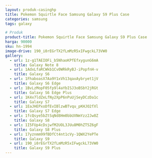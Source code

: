```yaml
---
layout: produk-casinghp
title: Pokemon Squirtle Face Samsung Galaxy S9 Plus Case
categories: samsung
tags: galaxy

# Produk
product-title: Pokemon Squirtle Face Samsung Galaxy S9 Plus Case
harga: 90000
sku: hn-1994
image-drive: 190_i0rEGrTX2fLmMzR5xIFwgckL73VW0
gallery:
  - url: 1z-g1TAEIOFi_b5NhaoKPfEfxygunG6mA
    title: Galaxy Note 8
  - url: 1AdxLfaRCWkb1Cv0WRkRyBJ-iPopfnH-v
    title: Galaxy S6
  - url: 1FhaboasX7Aa9Y1xVh13qaxAybryet1jV
    title: Galaxy S6 Edge
  - url: 1BvLzMopF05fp9l4aYbISJ3oBSbY2jRGt
    title: Galaxy S6 Edge Plus
  - url: 1K4x7ldZeLfNy2XpP6nPuUjSeyDCzDa1c
    title: Galaxy S7
  - url: 1EaJHEPxoDfEvIBlzwBTvqu_pKHJO2fXl
    title: Galaxy S7 Edge
  - url: 1fcQsye5bZtSqNd8Hm0bbUXNmYzz2Jw8Z
    title: Galaxy S8
  - url: 1I5FUp4cDsjwfM2UOL3JUu8M0hZT5Z6gF
    title: Galaxy S8 Plus
  - url: 17yznmm99fBDfCt4nt1cVy-1QWX2YePTe
    title: Galaxy S9
  - url: 190_i0rEGrTX2fLmMzR5xIFwgckL73VW0
    title: Galaxy S9 Plus
---
```

